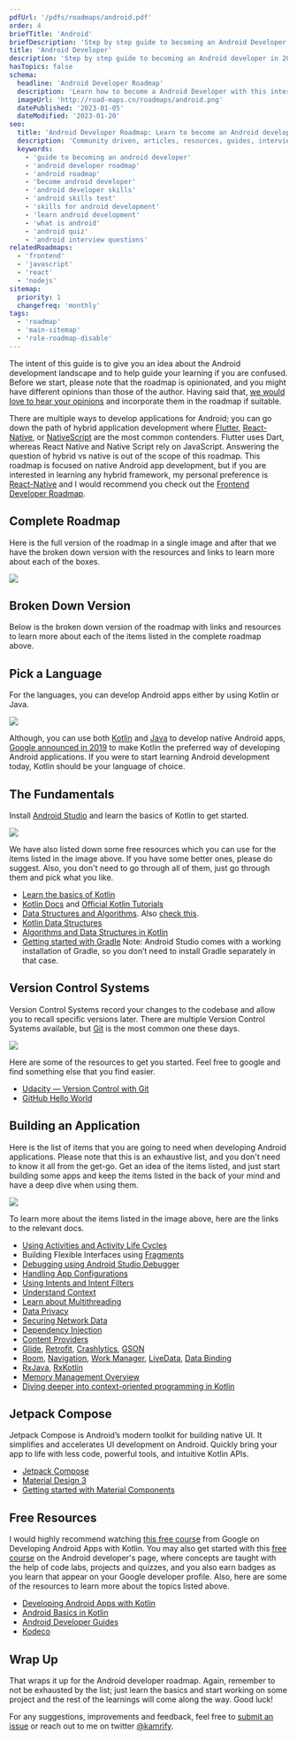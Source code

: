 ```yaml
---
pdfUrl: '/pdfs/roadmaps/android.pdf'
order: 4
briefTitle: 'Android'
briefDescription: 'Step by step guide to becoming an Android Developer in 2023'
title: 'Android Developer'
description: 'Step by step guide to becoming an Android developer in 2023'
hasTopics: false
schema:
  headline: 'Android Developer Roadmap'
  description: 'Learn how to become a Android Developer with this interactive step by step guide in 2023. We also have resources and short descriptions attached to the roadmap items so you can get everything you want to learn in one place.'
  imageUrl: 'http://road-maps.cn/roadmaps/android.png'
  datePublished: '2023-01-05'
  dateModified: '2023-01-20'
seo:
  title: 'Android Developer Roadmap: Learn to become an Android developer'
  description: 'Community driven, articles, resources, guides, interview questions, quizzes for android development. Learn to become a modern Android developer by following the steps, skills, resources and guides listed in this roadmap.'
  keywords:
    - 'guide to becoming an android developer'
    - 'android developer roadmap'
    - 'android roadmap'
    - 'become android developer'
    - 'android developer skills'
    - 'android skills test'
    - 'skills for android development'
    - 'learn android development'
    - 'what is android'
    - 'android quiz'
    - 'android interview questions'
relatedRoadmaps:
  - 'frontend'
  - 'javascript'
  - 'react'
  - 'nodejs'
sitemap:
  priority: 1
  changefreq: 'monthly'
tags:
  - 'roadmap'
  - 'main-sitemap'
  - 'role-roadmap-disable'
---
```

The intent of this guide is to give you an idea about the Android development landscape and to help guide your learning if you are confused. Before we start, please note that the roadmap is opinionated, and you might have different opinions than those of the author. Having said that, [we would love to hear your opinions](https://github.com/kamranahmedse/developer-roadmap/issues/new) and incorporate them in the roadmap if suitable.

There are multiple ways to develop applications for Android; you can go down the path of hybrid application development where [Flutter](https://flutter.dev/), [React-Native](https://reactnative.dev/), or [NativeScript](https://www.nativescript.org/) are the most common contenders. Flutter uses Dart, whereas React Native and Native Script rely on JavaScript. Answering the question of hybrid vs native is out of the scope of this roadmap. This roadmap is focused on native Android app development, but if you are interested in learning any hybrid framework, my personal preference is [React-Native](https://reactnative.dev) and I would recommend you check out the [Frontend Developer Roadmap](/frontend).

## Complete Roadmap

Here is the full version of the roadmap in a single image and after that we have the broken down version with the resources and links to learn more about each of the boxes.

[![](/roadmaps/android/roadmap.svg)](/roadmaps/android/roadmap.png)

## Broken Down Version

Below is the broken down version of the roadmap with links and resources to learn more about each of the items listed in the complete roadmap above.

## Pick a Language

For the languages, you can develop Android apps either by using Kotlin or Java.

[![](/roadmaps/android/pick-language.svg)](/roadmaps/android/pick-language.svg)

Although, you can use both [Kotlin](<https://en.wikipedia.org/wiki/Kotlin_(programming_language)>) and [Java](<https://en.wikipedia.org/wiki/Java_(programming_language)>) to develop native Android apps, [Google announced in 2019](https://android-developers.googleblog.com/2019/05/google-io-2019-empowering-developers-to-build-experiences-on-Android-Play.html) to make Kotlin the preferred way of developing Android applications. If you were to start learning Android development today, Kotlin should be your language of choice.

## The Fundamentals

Install [Android Studio](https://developer.android.com/studio) and learn the basics of Kotlin to get started.

[![](/roadmaps/android/the-fundamentals.png)](/roadmaps/android/the-fundamentals.png)

We have also listed down some free resources which you can use for the items listed in the image above. If you have some better ones, please do suggest. Also, you don't need to go through all of them, just go through them and pick what you like.

- [Learn the basics of Kotlin](https://blog.teamtreehouse.com/absolute-beginners-guide-kotlin)
- [Kotlin Docs](https://kotlinlang.org/docs/reference/basic-syntax.html) and [Official Kotlin Tutorials](https://kotlinlang.org/docs/tutorials/)
- [Data Structures and Algorithms](https://www.studytonight.com/data-structures/introduction-to-data-structures). Also [check this](https://www.tutorialspoint.com/data_structures_algorithms/index.htm).
- [Kotlin Data Structures](https://kotlinlang.org/docs/reference/collections-overview.html)
- [Algorithms and Data Structures in Kotlin](https://github.com/bmaslakov/kotlin-algorithm-club)
- [Getting started with Gradle](https://docs.gradle.org/current/userguide/userguide.html)
  Note: Android Studio comes with a working installation of Gradle, so you don’t need to install Gradle separately in that case.

## Version Control Systems

Version Control Systems record your changes to the codebase and allow you to recall specific versions later. There are multiple Version Control Systems available, but [Git](https://git-scm.com/) is the most common one these days.

[![](/roadmaps/android/git-github.png)](/roadmaps/android/git-github.png)

Here are some of the resources to get you started. Feel free to google and find something else that you find easier.

- [Udacity — Version Control with Git](https://www.udacity.com/course/version-control-with-git--ud123)
- [GitHub Hello World](https://guides.github.com/activities/hello-world/)

## Building an Application

Here is the list of items that you are going to need when developing Android applications. Please note that this is an exhaustive list, and you don't need to know it all from the get-go. Get an idea of the items listed, and just start building some apps and keep the items listed in the back of your mind and have a deep dive when using them.

[![](/roadmaps/android/build-an-application.png)](/roadmaps/android/build-an-application.png)

To learn more about the items listed in the image above, here are the links to the relevant docs.

- [Using Activities and Activity Life Cycles](https://developer.android.com/guide/components/activities/intro-activities)
- Building Flexible Interfaces using [Fragments](https://developer.android.com/guide/components/fragments)
- [Debugging using Android Studio Debugger](https://developer.android.com/studio/debug)
- [Handling App Configurations](https://developer.android.com/work/managed-configurations)
- [Using Intents and Intent Filters](https://developer.android.com/guide/components/intents-filters)
- [Understand Context](https://guides.codepath.com/android/Using-Context)
- [Learn about Multithreading](https://developer.android.com/training/multiple-threads)
- [Data Privacy](https://www.raywenderlich.com/6901838-data-privacy-for-android)
- [Securing Network Data](https://www.raywenderlich.com/5634-securing-network-data-tutorial-for-android)
- [Dependency Injection](https://developer.android.com/training/dependency-injection)
- [Content Providers](https://developer.android.com/guide/topics/providers/content-providers)
- [Glide](https://github.com/bumptech/glide), [Retrofit](https://square.github.io/retrofit/), [Crashlytics](https://firebase.google.com/docs/crashlytics/get-started), [GSON](https://github.com/google/gson)
- [Room](https://developer.android.com/topic/libraries/architecture/room), [Navigation](https://developer.android.com/guide/navigation/navigation-getting-started), [Work Manager](https://developer.android.com/topic/libraries/architecture/workmanager), [LiveData](https://developer.android.com/topic/libraries/architecture/livedata), [Data Binding](https://developer.android.com/topic/libraries/data-binding)
- [RxJava](https://github.com/ReactiveX/RxJava), [RxKotlin](https://github.com/ReactiveX/RxKotlin)
- [Memory Management Overview](https://developer.android.com/topic/performance/memory-overview)
- [Diving deeper into context-oriented programming in Kotlin](https://proandroiddev.com/diving-deeper-into-context-oriented-programming-in-kotlin-3ecb4ec38814)

## Jetpack Compose

Jetpack Compose is Android’s modern toolkit for building native UI. It simplifies and accelerates UI development on Android. Quickly bring your app to life with less code, powerful tools, and intuitive Kotlin APIs.

- [Jetpack Compose](https://developer.android.com/jetpack/compose/documentation)
- [Material Design 3](https://m3.material.io/)
- [Getting started with Material Components](https://m3.material.io/libraries/mdc-android/getting-started)

## Free Resources

I would highly recommend watching [this free course](https://www.udacity.com/course/developing-android-apps-with-kotlin--ud9012) from Google on Developing Android Apps with Kotlin. You may also get started with this [free course](https://developer.android.com/courses/android-basics-kotlin/course) on the Android developer's page, where concepts are taught with the help of code labs, projects and quizzes, and you also earn badges as you learn that appear on your Google developer profile. Also, here are some of the resources to learn more about the topics listed above.

- [Developing Android Apps with Kotlin](https://www.udacity.com/course/developing-android-apps-with-kotlin--ud9012)
- [Android Basics in Kotlin](https://developer.android.com/courses/android-basics-kotlin/course)
- [Android Developer Guides](https://developer.android.com/guide)
- [Kodeco](https://www.kodeco.com)

## Wrap Up

That wraps it up for the Android developer roadmap. Again, remember to not be exhausted by the list; just learn the basics and start working on some project and the rest of the learnings will come along the way. Good luck!

For any suggestions, improvements and feedback, feel free to [submit an issue](https://github.com/kamranahmedse/developer-roadmap) or reach out to me on twitter [@kamrify](https://twitter.com/kamrify).

<!-- @fixme add padding to the container -->

<br /><br /><br />
